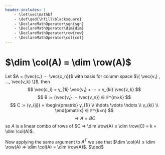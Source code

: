 ```yaml
---
header-includes: |
    - \let\vec\mathbf
    - \def\qed{\hfill\blacksquare}
    - \DeclareMathOperator\sgn{sgn}
    - \DeclareMathOperator\dim{dim}
    - \DeclareMathOperator\row{row}
    - \DeclareMathOperator\col{col}
---
```


# $\dim \col(A) = \dim \row(A)$

Let $A = (\vec{c₁} ⋯ \vec{c_n})$ with basis for column space $\{ \vec{v₁} , …, \vec{v_k} \}$, then
$$ \vec{c_i} = γ_{1i} \vec{v₁} + ⋯ + γ_{ki} \vec{v_k} $$
$$ B := (\vec{v₁} ⋯ \vec{v_n}) ∈ 𝔽^{m×k} $$
$$ C := (γ_{ij}) = \begin{pmatrix}
γ_{1i} \\
\hdots \vdots \hdots \\
γ_{ki} \\
\end{pmatrix} ∈ 𝔽^{k×n} $$
$$ ⇒ A = BC $$
so $A$ is a linear combo of rows of $C ⇒ \dim \row(A) ≤ \dim \row(C) = k = \dim \col(A)$.

Now applying the same argument to $A^T$ we see that $\dim \col(A) ≤ \dim \row(A) ⇒ \dim \col(A) = \dim \row(A)$. $\qed$

